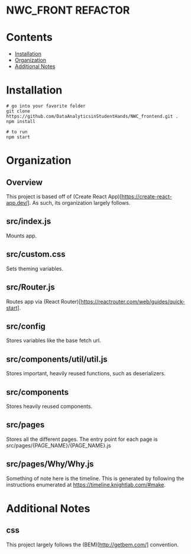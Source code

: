 # NWC_FRONT REFACTOR

# Contents
- [Installation](#installation)
- [Organization](#organization)
- [Additional Notes](#additionalnotes)

# Installation <a id="installation"></a>
    # go into your favorite folder
    git clone https://github.com/DataAnalyticsinStudentHands/NWC_frontend.git .
    npm install
    
    # to run
    npm start

# Organization <a id="installation"></a>

## Overview
This project is based off of (Create React App)[https://create-react-app.dev/]. As such, its organization largely follows.

## src/index.js
Mounts app.

## src/custom.css
Sets theming variables.

## src/Router.js
Routes app via (React Router)[https://reactrouter.com/web/guides/quick-start].

## src/config
Stores variables like the base fetch url.

## src/components/util/util.js
Stores important, heavily reused functions, such as deserializers.

## src/components
Stores heavily reused components.

## src/pages
Stores all the different pages. The entry point for each page is src/pages/{PAGE_NAME}/{PAGE_NAME}.js

## src/pages/Why/Why.js
Something of note here is the timeline. This is generated by following the instructions enumerated at https://timeline.knightlab.com/#make.

# Additional Notes <a id="additionalnotes"></a>

## css
This project largely follows the (BEM)[http://getbem.com/] convention.